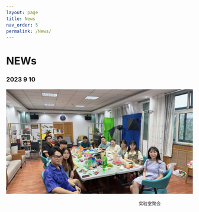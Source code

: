 ```yaml
---
layout: page
title: News
nav_order: 5
permalink: /News/
---
```


# NEWs 
### 2023 9 10 
![figure1](https://github.com/hong-hui-zhao/hong-hui-zhao.github.io/blob/master/file/8a3d9d0187cdac5bd33fe0532870e3f.jpg)

                                                      实验室聚会
